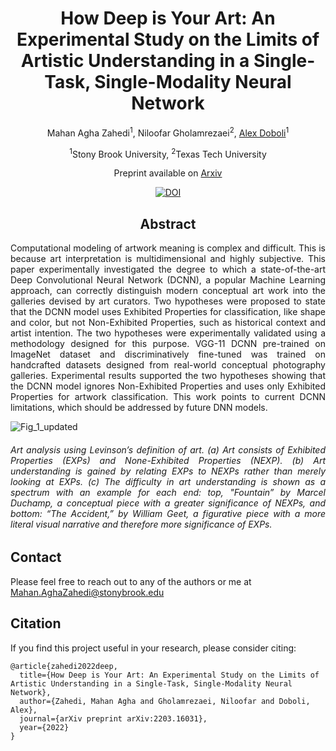 <div align="center">
  
# **How Deep is Your Art: An Experimental Study on the Limits of Artistic Understanding in a Single-Task, Single-Modality Neural Network**
Mahan Agha Zahedi<sup>1</sup>, Niloofar Gholamrezaei<sup>2</sup>, [Alex Doboli](http://www.ece.stonybrook.edu/~adoboli/)<sup>1</sup>

<sup>1</sup>Stony Brook University, <sup>2</sup>Texas Tech University

Preprint available on [Arxiv](https://arxiv.org/abs/2203.16031)

[![DOI](https://zenodo.org/badge/798355329.svg)](https://zenodo.org/doi/10.5281/zenodo.11167489)

## Abstract
</div>

<div align="justify">
Computational modeling of artwork meaning is  complex and difficult. This is because art interpretation is multidimensional and highly subjective. This paper experimentally investigated the degree to which a state-of-the-art Deep Convolutional Neural Network (DCNN), a popular Machine Learning approach, can correctly distinguish modern conceptual art work into the galleries devised by art curators. Two hypotheses were proposed to state that the DCNN model uses Exhibited Properties for classification, like shape and color, but not Non-Exhibited Properties, such as historical context and artist intention. The two hypotheses were experimentally validated using a methodology designed for this purpose. VGG-11 DCNN pre-trained on ImageNet dataset and discriminatively fine-tuned was trained on handcrafted datasets designed from real-world conceptual photography galleries. Experimental results supported the two hypotheses showing that the DCNN model ignores Non-Exhibited Properties and uses only Exhibited Properties for artwork classification. This work points to current DCNN limitations, which should be addressed by future DNN models.



![Fig_1_updated](https://github.com/aghazahedim/How-Deep-is-Your-Art/assets/38115241/b7239a28-69c6-48a1-a9a9-4b25ef606173) 

###### Art analysis using Levinson’s definition of art. (a) Art consists of Exhibited Properties (EXPs) and None-Exhibited Properties (NEXP). (b) Art understanding is gained by relating EXPs to NEXPs rather than merely looking at EXPs. (c) The difficulty in art understanding is shown as a spectrum with an example for each end: top, "Fountain” by Marcel Duchamp, a conceptual piece with a greater significance of NEXPs, and bottom: “The Accident,” by William Geet, a figurative piece with a more literal visual narrative and therefore more significance of EXPs.
</div>

## Contact
Please feel free to reach out to any of the authors or me at [Mahan.AghaZahedi@stonybrook.edu](mailto:Mahan.AghaZahedi@stonybrook.edu)


## Citation
If you find this project useful in your research, please consider citing:
```
@article{zahedi2022deep,
  title={How Deep is Your Art: An Experimental Study on the Limits of Artistic Understanding in a Single-Task, Single-Modality Neural Network},
  author={Zahedi, Mahan Agha and Gholamrezaei, Niloofar and Doboli, Alex},
  journal={arXiv preprint arXiv:2203.16031},
  year={2022}
}

